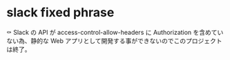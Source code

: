 # slack fixed phrase

⚰ Slack の API が access-control-allow-headers に Authorization を含めていない為、静的な Web アプリとして開発する事ができないのでこのプロジェクトは終了。